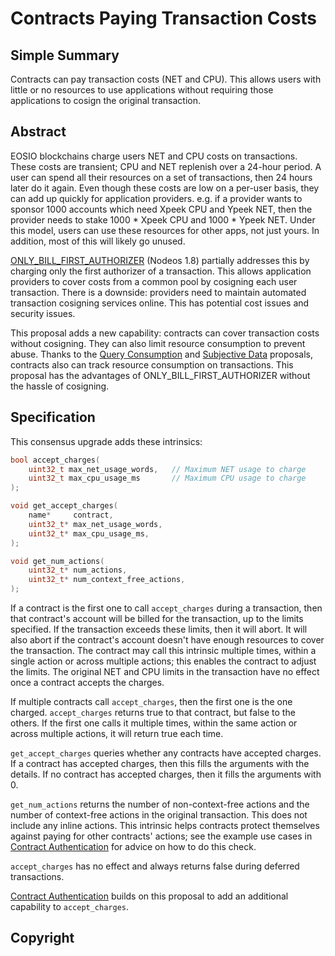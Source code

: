 # Contracts Paying Transaction Costs

## Simple Summary

Contracts can pay transaction costs (NET and CPU). This allows users with little or no resources to use
applications without requiring those applications to cosign the original transaction.

## Abstract

EOSIO blockchains charge users NET and CPU costs on transactions. These costs
are transient; CPU and NET replenish over a 24-hour period. A user can spend
all their resources on a set of transactions, then 24 hours later do it again.
Even though these costs are low on a per-user basis, they can add up quickly
for application providers. e.g. if a provider wants to sponsor 1000 accounts
which need Xpeek CPU and Ypeek NET, then the provider needs to stake
1000 * Xpeek CPU and 1000 * Ypeek NET. Under this model, users can use these
resources for other apps, not just yours. In addition, most of this will
likely go unused.

[ONLY_BILL_FIRST_AUTHORIZER](https://github.com/EOSIO/eos/issues/6332) (Nodeos 1.8)
partially addresses this by charging only the first authorizer of a transaction.
This allows application
providers to cover costs from a common pool by cosigning each user
transaction. There is a downside: providers need to maintain
automated transaction cosigning services online. This has potential cost
issues and security issues.

This proposal adds a new capability: contracts can cover transaction
costs without cosigning. They can also limit resource consumption to 
prevent abuse. Thanks to the [Query Consumption](eep-draft_query_consumption.md)
and [Subjective Data](eep-draft_subjective_data.md)
proposals, contracts also can track resource consumption on transactions.
This proposal has the advantages of ONLY_BILL_FIRST_AUTHORIZER without
the hassle of cosigning.

## Specification

This consensus upgrade adds these intrinsics:

```c++
bool accept_charges(
    uint32_t max_net_usage_words,   // Maximum NET usage to charge
    uint32_t max_cpu_usage_ms       // Maximum CPU usage to charge
);

void get_accept_charges(
    name*     contract,
    uint32_t* max_net_usage_words,
    uint32_t* max_cpu_usage_ms,
);

void get_num_actions(
    uint32_t* num_actions,
    uint32_t* num_context_free_actions,
);
```

If a contract is the first one to call `accept_charges` during a transaction, then that contract's account will be billed
for the transaction, up to the limits specified. If the transaction exceeds these limits, then it will abort.
It will also abort if the contract's account doesn't have enough resources to cover the transaction.
The contract may call this intrinsic multiple times, within a single action or across multiple actions; this
enables the contract to adjust the limits. The original NET and CPU limits in the transaction have no effect
once a contract accepts the charges.

If multiple contracts call `accept_charges`, then the first one is the one charged. `accept_charges` returns true to that
contract, but false to the others. If the first one calls it multiple times, within the same action or across
multiple actions, it will return true each time.

`get_accept_charges` queries whether any contracts have accepted charges. If a contract has accepted charges,
then this fills the arguments with the details. If no contract has accepted charges, then it fills the arguments
with 0.

`get_num_actions` returns the number of non-context-free actions and the number of context-free actions in
the original transaction. This does not include any inline actions. This intrinsic helps contracts protect
themselves against paying for other contracts' actions; see the example use cases in
[Contract Authentication](eep-draft_contract_trx_auth.md) for advice on how to do this check.

`accept_charges` has no effect and always returns false during deferred transactions.

[Contract Authentication](eep-draft_contract_trx_auth.md) builds on this proposal to add an additional
capability to `accept_charges`.

## Copyright
